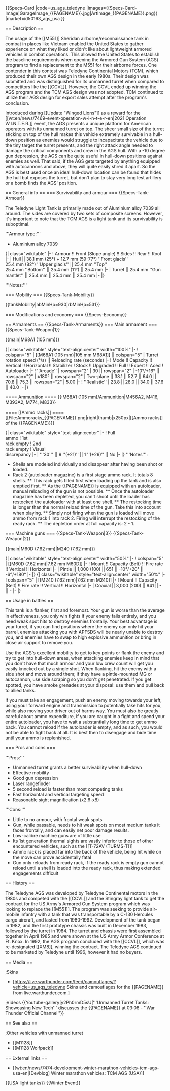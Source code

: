{{Specs-Card
|code=us_ags_teledyne
|images={{Specs-Card-Image|GarageImage_{{PAGENAME}}.jpg|ArtImage_{{PAGENAME}}.png}}
|market=id50163_ags_usa
}}

== Description ==
<!-- ''In the description, the first part should be about the history of the creation and combat usage of the vehicle, as well as its key features. In the second part, tell the reader about the ground vehicle in the game. Insert a screenshot of the vehicle, so that if the novice player does not remember the vehicle by name, he will immediately understand what kind of vehicle the article is talking about.'' -->
The usage of the [[M551]] Sheridan airborne/reconnaissance tank in combat in places like Vietnam enabled the United States to gather experience on what they liked or didn't like about lightweight armored vehicles in combat operations. This allowed the United States to establish the baseline requirements when opening the Armored Gun System (AGS) program to find a replacement to the M551 for their airborne forces. One contender in this contest was Teledyne Continental Motors (TCM), which produced their own AGS design in the early 1980s. Their design was submitted and was distinguished for its unmanned turret when compared to competitors like the [[CCVL]]. However, the CCVL ended up winning the AGS program and the TCM AGS design was not adopted. TCM continued to utilize their AGS design for export sales attempt after the program's conclusion.

Introduced during [[Update "Winged Lions"]] as a reward for the [[wt:en/news/7469-event-operation-w-i-n-t-e-r-en|2021 Operation W.I.N.T.E.R.]] event, the AGS presents a unique platform for American operators with its unmanned turret on top. The sheer small size of the turret sticking on top of the hull makes this vehicle extremely survivable in a hull-down position as enemies would struggle to incapacitate the vehicle due to the tiny target the turret presents, and the right attack angle needed to damage the critical components and crew in the AGS hull. With a -10 degree gun depression, the AGS can be quite useful in hull-down positions against enemies as well. That said, if the AGS gets targeted by anything equipped with autocannons and above, they will quite easily shred it apart. So the AGS is best used once an ideal hull-down location can be found that hides the hull but exposes the turret, but don't plan to stay very long lest artillery or a bomb finds the AGS' position.

== General info ==
=== Survivability and armour ===
{{Specs-Tank-Armour}}
<!-- ''Describe armour protection. Note the most well protected and key weak areas. Appreciate the layout of modules as well as the number and location of crew members. Is the level of armour protection sufficient, is the placement of modules helpful for survival in combat? If necessary use a visual template to indicate the most secure and weak zones of the armour.'' -->
The Teledyne Light Tank is primarily made out of Aluminium alloy 7039 all around. The sides are covered by two sets of composite screens. However, it's important to note that the TCM AGS is a light tank and its survivability is suboptimal.

'''Armour type:'''

* Aluminium alloy 7039

{| class="wikitable"
|-
! Armour !! Front (Slope angle) !! Sides !! Rear !! Roof
|-
| Hull || 38.1 mm (25°) + 12.7 mm (59-77°) ''Front glacis'' <br> 25.4 mm (82°) ''Upper glacis'' || 25.4 mm ''Top'' <br> 25.4 mm ''Bottom'' || 25.4 mm (11°) || 25.4 mm
|-
| Turret || 25.4 mm ''Gun mantlet'' || 25.4  mm || 25.4 mm || 25.4 mm
|-
|}

'''Notes:''' <!-- Any additional notes which the user needs to be aware of -->
<!-- Example: * Suspension wheels are 20 mm thick, tracks are 30 mm thick, and torsion bars are 60 mm thick. -->

=== Mobility ===
{{Specs-Tank-Mobility}}
<!-- ''Write about the mobility of the ground vehicle. Estimate the specific power and manoeuvrability, as well as the maximum speed forwards and backwards.'' -->

{{tankMobility|abMinHp=930|rbMinHp=531}}

=== Modifications and economy ===
{{Specs-Economy}}

== Armaments ==
{{Specs-Tank-Armaments}}
=== Main armament ===
{{Specs-Tank-Weapon|1}}
<!-- ''Give the reader information about the characteristics of the main gun. Assess its effectiveness in a battle based on the reloading speed, ballistics and the power of shells. Do not forget about the flexibility of the fire, that is how quickly the cannon can be aimed at the target, open fire on it and aim at another enemy. Add a link to the main article on the gun: <code><nowiki>{{main|Name of the weapon}}</nowiki></code>. Describe in general terms the ammunition available for the main gun. Give advice on how to use them and how to fill the ammunition storage.'' -->
{{main|M68A1 (105 mm)}}

{| class="wikitable" style="text-align:center" width="100%"
|-
! colspan="5" | [[M68A1 (105 mm)|105 mm M68A1]] || colspan="5" | Turret rotation speed (°/s) || Reloading rate (seconds)
|-
! Mode !! Capacity !! Vertical !! Horizontal !! Stabilizer
! Stock !! Upgraded !! Full !! Expert !! Aced
! Autoloader
|-
! ''Arcade''
| rowspan="2" | 30 || rowspan="2" | -10°/+16° || rowspan="2" | ±180° || rowspan="2" | Two-plane || 38.1 || 52.7 || 64.0 || 70.8 || 75.3 || rowspan="2" | 5.00
|-
! ''Realistic''
| 23.8 || 28.0 || 34.0 || 37.6 || 40.0
|-
|}

==== Ammunition ====
{{:M68A1 (105 mm)/Ammunition|M456A2, M416, M393A2, M774, M833}}

==== [[Ammo racks]] ====
[[File:Ammoracks_{{PAGENAME}}.png|right|thumb|x250px|[[Ammo racks]] of the {{PAGENAME}}]]
<!-- '''Last updated: 2.13.0.105''' -->
{| class="wikitable" style="text-align:center"
|-
! Full<br>ammo
! 1st<br>rack empty
! 2nd<br>rack empty
! Visual<br>discrepancy
|-
| '''30''' || 9&nbsp;''(+21)'' || 1&nbsp;''(+29)'' || No
|-
|}
'''Notes''':

* Shells are modeled individually and disappear after having been shot or loaded.
* Rack 2 (autoloader magazine) is a first stage ammo rack. It totals 8 shells.
** This rack gets filled first when loading up the tank and is also emptied first.
** As the {{PAGENAME}} is equipped with an autoloader, manual reloading of the gun is not possible.
** Once the autoloader magazine has been depleted, you can't shoot until the loader has restocked the autoloader with at least one shell.
** The restocking time is longer than the normal reload time of the gun. Take this into account when playing.
** Simply not firing when the gun is loaded will move ammo from rack 1 into rack 2. Firing will interrupt the restocking of the ready rack.
** The depletion order at full capacity is: 2 - 1.

=== Machine guns ===
{{Specs-Tank-Weapon|3}}
{{Specs-Tank-Weapon|2}}
<!-- ''Offensive and anti-aircraft machine guns not only allow you to fight some aircraft but also are effective against lightly armoured vehicles. Evaluate machine guns and give recommendations on its use.'' -->
{{main|M60D (7.62 mm)|M240 (7.62 mm)}}

{| class="wikitable" style="text-align:center" width="50%"
|-
! colspan="5" | [[M60D (7.62 mm)|7.62 mm M60D]]
|-
! Mount !! Capacity (Belt) !! Fire rate !! Vertical !! Horizontal
|-
| Pintle || 1,000 (100) || 651 || -10°/+20° || -6°/+180°
|-
|}
{| class="wikitable" style="text-align:center" width="50%"
|-
! colspan="5" | [[M240 (7.62 mm)|7.62 mm M240]]
|-
! Mount !! Capacity (Belt) !! Fire rate !! Vertical !! Horizontal
|-
| Coaxial || 3,000 (200) || 941 || - || -
|-
|}

== Usage in battles ==
<!-- ''Describe the tactics of playing in the vehicle, the features of using vehicles in the team and advice on tactics. Refrain from creating a "guide" - do not impose a single point of view but instead give the reader food for thought. Describe the most dangerous enemies and give recommendations on fighting them. If necessary, note the specifics of the game in different modes (AB, RB, SB).'' -->

This tank is a flanker, first and foremost. Your gun is worse than the average in effectiveness, you only win fights if your enemy fails entirely, and you need weak spot hits to destroy enemies frontally. Your best advantage is your turret, if you can find positions where the enemy can only hit your barrel, enemies attacking you with APFSDS will be nearly unable to destroy you, and enemies have to swap to high explosive ammunition or bring in close air support to remove you.

Use the AGS's excellent mobility to get to key points or flank the enemy and try to get into hull-down areas, when attacking enemies keep in mind that you don't have that much armour and your low crew count will get you easily knocked out by a single shot. When flanking, hit the enemy with a side shot and move around them; if they have a pintle-mounted MG or autocannon, use side scraping so you don't get penetrated. If you get spotted, you have smoke grenades at your disposal: use them and pull back to allied tanks.

If you must take an engagement, push an enemy moving towards your left, using your forward engine and transmission to potentially take hits for you, while also moving your driver out of harms way. You must also be greatly careful about ammo expenditure, if you are caught in a fight and spend your entire autoloader, you have to wait a substantially long time to get ammo back. You cannot reload if the autoloader is empty, and as such, you would not be able to fight back at all. It is best then to disengage and bide time until your ammo is replenished.

=== Pros and cons ===
<!-- ''Summarise and briefly evaluate the vehicle in terms of its characteristics and combat effectiveness. Mark its pros and cons in a bulleted list. Try not to use more than 6 points for each of the characteristics. Avoid using categorical definitions such as "bad", "good" and the like - use substitutions with softer forms such as "inadequate" and "effective".'' -->

'''Pros:'''

* Unmanned turret grants a better survivability when hull-down
* Effective mobility
* Good gun depression
* Laser rangefinder
* 5 second reload is faster than most competing tanks
* Fast horizontal and vertical targeting speed
* Reasonable sight magnification (x2.6-x8)

'''Cons:'''

* Little to no armour, with frontal weak spots
* Gun, while passable, needs to hit weak spots on most medium tanks it faces frontally, and can easily net poor damage results.
* Low-calibre machine guns are of little use
* Its 1st generation thermal sights are vastly inferior to those of other encountered vehicles, such as the [[T-72AV (TURMS-T)]]
* Ammo rack is placed far into the back of the vehicle, being hit while on the move can prove accidentally fatal
* Gun only reloads from ready rack, if the ready rack is empty gun cannot reload until a shell is loaded into the ready rack, thus making extended engagements difficult

== History ==
<!-- ''Describe the history of the creation and combat usage of the vehicle in more detail than in the introduction. If the historical reference turns out to be too long, take it to a separate article, taking a link to the article about the vehicle and adding a block "/History" (example: <nowiki>https://wiki.warthunder.com/(Vehicle-name)/History</nowiki>) and add a link to it here using the <code>main</code> template. Be sure to reference text and sources by using <code><nowiki><ref></ref></nowiki></code>, as well as adding them at the end of the article with <code><nowiki><references /></nowiki></code>. This section may also include the vehicle's dev blog entry (if applicable) and the in-game encyclopedia description (under <code><nowiki>=== In-game description ===</nowiki></code>, also if applicable).'' -->
The Teledyne AGS was developed by Teledyne Continental motors in the 1980s and competed with the [[CCVL]] and the Stingray light tank to get the contract for the  US Army's Armored Gun System program which was looking to replace the [[M551]]. The program was seeking to provide air-mobile infantry with a tank that was transportable by a C-130 Hercules cargo aircraft, and lasted from 1980-1992. Development of the tank began in 1982, and the first prototype chassis was built in December 1983, followed by the turret in 1984. The turret and chassis were first assembled together in April 1985 and were shown at the US Army Armor Conference at Ft. Knox. In 1992, the AGS program concluded with the [[CCVL]], which was re-designated [[XM8]], winning the contract. The Teledyne AGS continued to be marketed by Teledyne until 1996, however it had no buyers.

== Media ==
<!-- ''Excellent additions to the article would be video guides, screenshots from the game, and photos.'' -->

;Skins

* [https://live.warthunder.com/feed/camouflages/?vehicle=us_ags_teledyne Skins and camouflages for the {{PAGENAME}} from live.warthunder.com.]

;Videos
{{Youtube-gallery|y2Ph0rmD5sU|'''Unmanned Turret Tanks: Showcasing New Tech''' discusses the {{PAGENAME}} at 03:08 - ''War Thunder Official Channel''}}

== See also ==
<!-- ''Links to the articles on the War Thunder Wiki that you think will be useful for the reader, for example:''
* ''reference to the series of the vehicles;''
* ''links to approximate analogues of other nations and research trees.'' -->

;Other vehicles with unmanned turret

* [[M1128]]
* [[M1128 Wolfpack]]

== External links ==
<!-- ''Paste links to sources and external resources, such as:''
* ''topic on the official game forum;''
* ''other literature.'' -->

* [[wt:en/news/7474-development-winter-marathon-vehicles-tcm-ags-usa-en|[Devblog] Winter marathon vehicles: TCM AGS (USA)]]

{{USA light tanks}}
{{Winter Event}}